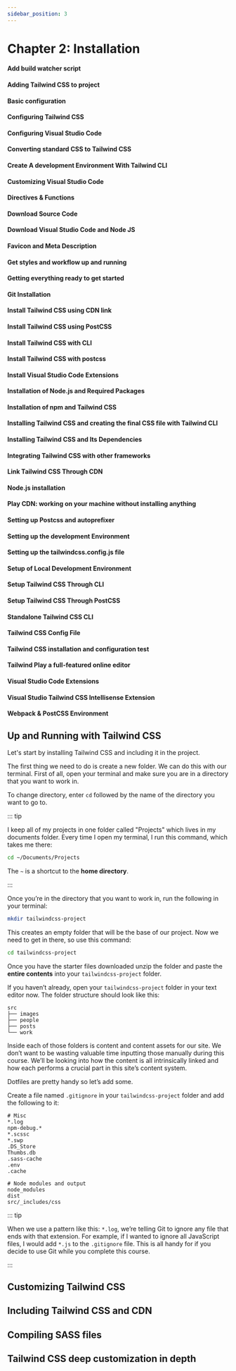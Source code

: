```yaml
---
sidebar_position: 3
---
```


# Chapter 2: Installation

#### Add build watcher script

#### Adding Tailwind CSS to project

#### Basic configuration

#### Configuring Tailwind CSS

#### Configuring Visual Studio Code

#### Converting standard CSS to Tailwind CSS

#### Create A development Environment With Tailwind CLI

#### Customizing Visual Studio Code

#### Directives & Functions

#### Download Source Code

#### Download Visual Studio Code and Node JS

#### Favicon and Meta Description

#### Get styles and workflow up and running

#### Getting everything ready to get started

#### Git Installation

#### Install Tailwind CSS using CDN link

#### Install Tailwind CSS using PostCSS

#### Install Tailwind CSS with CLI

#### Install Tailwind CSS with postcss

#### Install Visual Studio Code Extensions

#### Installation of Node.js and Required Packages

#### Installation of npm and Tailwind CSS

#### Installing Tailwind CSS and creating the final CSS file with Tailwind CLI

#### Installing Tailwind CSS and Its Dependencies

#### Integrating Tailwind CSS with other frameworks

#### Link Tailwind CSS Through CDN

#### Node.js installation

#### Play CDN: working on your machine without installing anything

#### Setting up Postcss and autoprefixer

#### Setting up the development Environment

#### Setting up the tailwindcss.config.js file

#### Setup of Local Development Environment

#### Setup Tailwind CSS Through CLI

#### Setup Tailwind CSS Through PostCSS

#### Standalone Tailwind CSS CLI

#### Tailwind CSS Config File

#### Tailwind CSS installation and configuration test

#### Tailwind Play a full-featured online editor

#### Visual Studio Code Extensions

#### Visual Studio Tailwind CSS Intellisense Extension

#### Webpack & PostCSS Environment

## Up and Running with Tailwind CSS

Let's start by installing Tailwind CSS and including it in the project.

The first thing we need to do is create a new folder. We can do this with our terminal. First of all, open your terminal and make sure you are in a directory that you want to work in.

To change directory, enter `cd` followed by the name of the directory you want to go to.

::: tip

I keep all of my projects in one folder called "Projects" which lives in my documents folder.
Every time I open my terminal, I run this command, which takes me there:

```bash
cd ~/Documents/Projects
```

The `~` is a shortcut to the **home directory**.

:::

Once you’re in the directory that you want to work in, run the following in your terminal:

```bash
mkdir tailwindcss-project
```

This creates an empty folder that will be the base of our project. Now we need to get in there, so use this command:

```bash
cd tailwindcss-project
```

Once you have the starter files downloaded unzip the folder and paste the **entire contents** into your `tailwindcss-project` folder.

If you haven’t already, open your `tailwindcss-project` folder in your text editor now. The folder structure should look like this:

```
src
├── images
├── people
├── posts
└── work
```

Inside each of those folders is content and content assets for our site. We don’t want to be wasting valuable time inputting those manually during this course. We’ll be looking into how the content is all intrinsically linked and how each performs a crucial part in this site’s content system.

Dotfiles are pretty handy so let’s add some.

Create a file named `.gitignore` in your `tailwindcss-project` folder and add the following to it:

```
# Misc
*.log
npm-debug.*
*.scssc
*.swp
.DS_Store
Thumbs.db
.sass-cache
.env
.cache

# Node modules and output
node_modules
dist
src/_includes/css
```

::: tip

When we use a pattern like this: `*.log`, we’re telling Git to ignore any file that ends with that extension. For example, if I wanted to ignore all JavaScript files, I would add `*.js` to the `.gitignore` file. This is all handy for if you decide to use Git while you complete this course.

:::

## Customizing Tailwind CSS

## Including Tailwind CSS and CDN

## Compiling SASS files

## Tailwind CSS deep customization in depth
